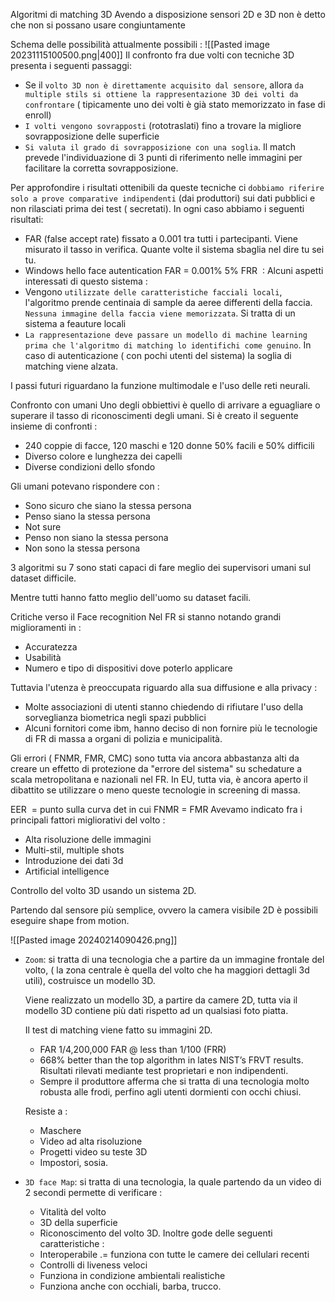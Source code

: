Algoritmi di matching 3D
Avendo a disposizione sensori 2D e 3D non è detto che non si possano usare congiuntamente

Schema delle possibilità attualmente possibili :
![[Pasted image 20231115100500.png|400]]
Il confronto fra due volti con tecniche 3D presenta i seguenti passaggi:
- Se il `volto 3D non è direttamente acquisito dal sensore`, allora `da multiple stils si ottiene la rappresentazione 3D dei volti da confrontare` ( tipicamente uno dei volti è già stato memorizzato in fase di enroll)
- `I volti vengono sovrapposti` (rototraslati) fino a trovare la migliore sovrapposizione delle superficie
- `Si valuta il grado di sovrapposizione con una soglia`. Il match prevede l'individuazione di 3 punti di riferimento nelle immagini per facilitare la corretta sovrapposizione.

Per approfondire i risultati ottenibili da queste tecniche ci `dobbiamo riferire solo a prove comparative indipendenti` (dai produttori) sui dati pubblici e non rilasciati prima dei test ( secretati). In ogni caso abbiamo i seguenti risultati:
- FAR (false accept rate) fissato a 0.001 tra tutti i partecipanti. Viene misurato il tasso in verifica. Quante volte il sistema sbaglia nel dire tu sei tu.
- Windows hello face autentication FAR = 0.001% 5% FRR  :
Alcuni aspetti interessati di questo sistema :
- Vengono `utilizzate delle caratteristiche facciali locali`, l'algoritmo prende centinaia di sample da aeree differenti della faccia. `Nessuna immagine della faccia viene memorizzata`. Si tratta di un sistema a feauture locali
- `La rappresentazione deve passare un modello di machine learning prima che l'algoritmo di matching lo identifichi come genuino`. In caso di autenticazione ( con pochi utenti del sistema) la soglia di matching viene alzata.

I passi futuri riguardano la funzione multimodale e l'uso delle reti neurali.


Confronto con umani
Uno degli obbiettivi è quello di arrivare a eguagliare o superare il tasso di riconoscimenti degli umani.
Si è creato il seguente insieme di confronti :
- 240 coppie di facce, 120 maschi e 120 donne 50% facili e 50% difficili
- Diverso colore e lunghezza dei capelli
- Diverse condizioni dello sfondo

Gli umani potevano rispondere con :
- Sono sicuro che siano la stessa persona
- Penso siano la stessa persona
- Not sure
- Penso non siano la stessa persona
- Non sono la stessa persona

3 algoritmi su 7 sono stati capaci di fare meglio dei supervisori umani sul dataset difficile.

Mentre tutti hanno fatto meglio dell'uomo su dataset facili.


Critiche verso il Face recognition
Nel FR si stanno notando grandi miglioramenti in :
- Accuratezza
- Usabilità
- Numero e tipo di dispositivi dove poterlo applicare

Tuttavia l'utenza è preoccupata riguardo alla sua diffusione e alla privacy :
- Molte associazioni di utenti stanno chiedendo di rifiutare l'uso della sorveglianza biometrica negli spazi pubblici
- Alcuni fornitori come ibm, hanno deciso di non fornire più le tecnologie di FR di massa a organi di polizia e municipalità.

Gli errori ( FNMR, FMR, CMC) sono tutta via ancora abbastanza alti da creare un effetto di protezione da "errore del sistema" su schedature a scala metropolitana e nazionali nel FR.
In EU, tutta via, è ancora aperto il dibattito se utilizzare o meno queste tecnologie in screening di massa.


EER  = punto sulla curva det in cui FNMR = FMR
Avevamo indicato fra i principali fattori migliorativi del volto :
- Alta risoluzione delle immagini
- Multi-stil, multiple shots
- Introduzione dei dati 3d
- Artificial intelligence

Controllo del volto 3D usando un sistema 2D.

Partendo dal sensore più semplice, ovvero la camera visibile 2D è possibili eseguire shape from motion.

![[Pasted image 20240214090426.png]]

- `Zoom`: si tratta di una tecnologia che a partire da un immagine frontale del volto, ( la zona centrale è quella del volto che ha maggiori dettagli 3d utili), costruisce un modello 3D.

	Viene realizzato un modello 3D, a partire da camere 2D, tutta via il modello 3D contiene più dati rispetto ad un qualsiasi foto piatta.
	
	Il test di matching viene fatto su immagini 2D.
	- FAR 1/4,200,000 FAR @ less than 1/100 (FRR)
	- 668% better than the top algorithm in lates NIST’s FRVT results. Risultati rilevati mediante test proprietari e non indipendenti.
	- Sempre il produttore afferma che si tratta di una tecnologia molto robusta alle frodi, perfino agli utenti dormienti con occhi chiusi.
	
	Resiste a :
	- Maschere
	- Video ad alta risoluzione
	- Progetti video su teste 3D
	- Impostori, sosia.
- `3D face Map`: si tratta di una tecnologia, la quale partendo da un video di 2 secondi permette di verificare :
	- Vitalità del volto
	- 3D della superficie
	- Riconoscimento del volto 3D.
	Inoltre gode delle seguenti caratteristiche :
	- Interoperabile .= funziona con tutte le camere dei cellulari recenti
	- Controlli di liveness veloci
	- Funziona in condizione ambientali realistiche
	- Funziona anche con occhiali, barba, trucco.